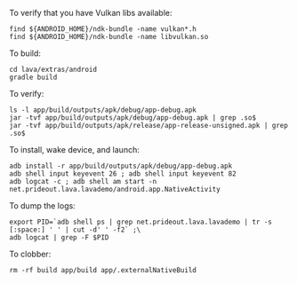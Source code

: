 To verify that you have Vulkan libs available:

```
find ${ANDROID_HOME}/ndk-bundle -name vulkan*.h
find ${ANDROID_HOME}/ndk-bundle -name libvulkan.so
```

To build:

```
cd lava/extras/android
gradle build
```

To verify:
```
ls -l app/build/outputs/apk/debug/app-debug.apk
jar -tvf app/build/outputs/apk/debug/app-debug.apk | grep .so$
jar -tvf app/build/outputs/apk/release/app-release-unsigned.apk | grep .so$
```

To install, wake device, and launch:
```
adb install -r app/build/outputs/apk/debug/app-debug.apk
adb shell input keyevent 26 ; adb shell input keyevent 82
adb logcat -c ; adb shell am start -n net.prideout.lava.lavademo/android.app.NativeActivity
```

To dump the logs:
```
export PID=`adb shell ps | grep net.prideout.lava.lavademo | tr -s [:space:] ' ' | cut -d' ' -f2` ;\
adb logcat | grep -F $PID
```

To clobber:
```
rm -rf build app/build app/.externalNativeBuild
```

